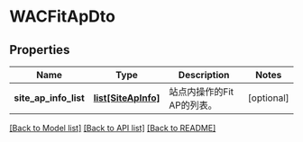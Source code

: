 # WACFitApDto

## Properties
Name | Type | Description | Notes
------------ | ------------- | ------------- | -------------
**site_ap_info_list** | [**list[SiteApInfo]**](SiteApInfo.md) | 站点内操作的Fit AP的列表。 | [optional] 

[[Back to Model list]](../README.md#documentation-for-models) [[Back to API list]](../README.md#documentation-for-api-endpoints) [[Back to README]](../README.md)


